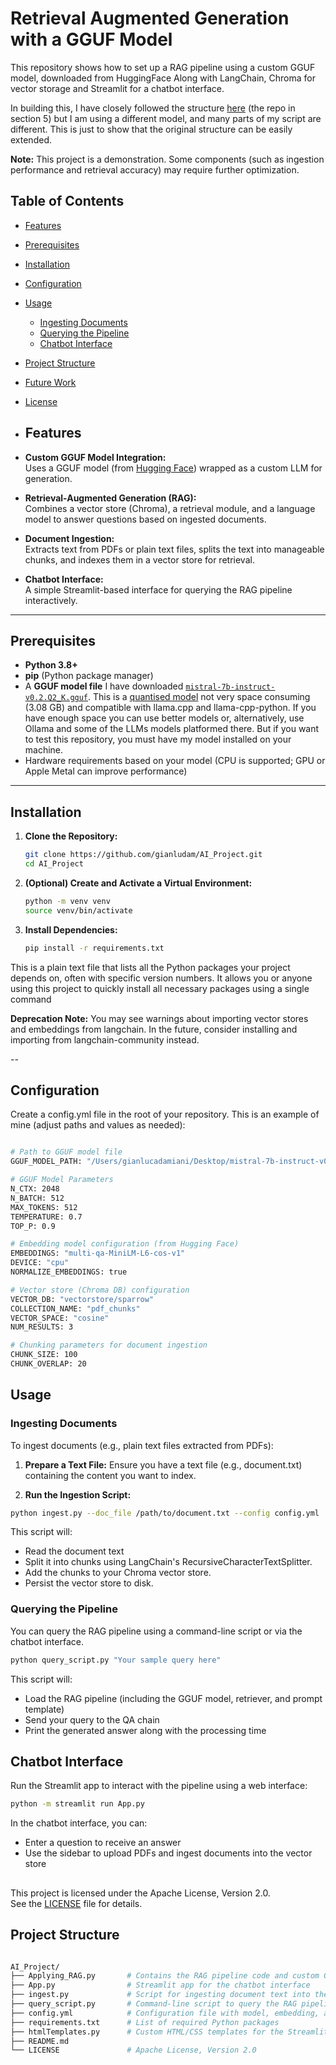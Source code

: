 # Retrieval Augmented Generation with a GGUF Model

This repository shows how to set up a RAG pipeline using a custom GGUF model, downloaded from HuggingFace
Along with LangChain, Chroma for vector storage and Streamlit for a chatbot interface. 

In building this, I have closely followed the structure [here](https://medium.com/@vipra_singh/building-llm-applications-open-source-chatbots-part-7-1ca9c3653175) (the repo in section 5) but I am using a different model, and many parts of my script are different. This is just to show that the original structure can be easily extended. 

 **Note:** This project is a demonstration. Some components (such as ingestion performance and retrieval accuracy) may require 
           further optimization.

 ## Table of Contents
- [Features](#features)
- [Prerequisites](#prerequisites)
- [Installation](#installation)
- [Configuration](#configuration)
- [Usage](#usage)
  - [Ingesting Documents](#ingesting-documents)
  - [Querying the Pipeline](#querying-the-pipeline)
  - [Chatbot Interface](#chatbot-interface)
- [Project Structure](#project-structure)
- [Future Work](#future-work)
- [License](#license)

- ## Features

- **Custom GGUF Model Integration:**  
  Uses a GGUF model (from [Hugging Face](https://huggingface.co/)) wrapped as a custom LLM for generation.

- **Retrieval-Augmented Generation (RAG):**  
  Combines a vector store (Chroma), a retrieval module, and a language model to answer questions based on ingested documents.

- **Document Ingestion:**  
  Extracts text from PDFs or plain text files, splits the text into manageable chunks, and indexes them in a vector store for retrieval.

- **Chatbot Interface:**  
  A simple Streamlit-based interface for querying the RAG pipeline interactively.

---


## Prerequisites

- **Python 3.8+**
- **pip** (Python package manager)
- A **GGUF model file** I have downloaded [`mistral-7b-instruct-v0.2.Q2_K.gguf`](https://huggingface.co/TheBloke/Mistral-7B-Instruct-v0.2-GGUF/blob/main/mistral-7b-instruct-v0.2.Q2_K.gguf). This is a [quantised model](https://medium.com/@florian_algo/model-quantization-1-basic-concepts-860547ec6aa9#:~:text=In%20mathematics%20and%20digital%20signal,in%20the%20field%20of%20algorithms.) not very space consuming (3.08 GB) and compatible with llama.cpp and llama-cpp-python. If you have enough space you can use better models or, alternatively, use Ollama and some of the LLMs models platformed there. But if you want to test this repository, you must have my model installed on your machine.
- Hardware requirements based on your model (CPU is supported; GPU or Apple Metal can improve performance) 

---

## Installation

1. **Clone the Repository:**

   ```bash
   git clone https://github.com/gianludam/AI_Project.git
   cd AI_Project

2. **(Optional) Create and Activate a Virtual Environment:**
   
   ```bash
   python -m venv venv
   source venv/bin/activate

3. **Install Dependencies:**
   
   ```bash
   pip install -r requirements.txt

This is a plain text file that lists all the Python packages your project depends on, often with specific version numbers. It allows you or anyone using this project to quickly install all necessary packages using a single command 

**Deprecation Note:**
You may see warnings about importing vector stores and embeddings from langchain. In the future, consider installing and importing from langchain-community instead.

--

## Configuration

Create a config.yml file in the root of your repository. This is an example of mine (adjust paths and values as needed):

```bash

# Path to GGUF model file
GGUF_MODEL_PATH: "/Users/gianlucadamiani/Desktop/mistral-7b-instruct-v0.2.Q2_K.gguf"

# GGUF Model Parameters
N_CTX: 2048
N_BATCH: 512
MAX_TOKENS: 512
TEMPERATURE: 0.7
TOP_P: 0.9

# Embedding model configuration (from Hugging Face)
EMBEDDINGS: "multi-qa-MiniLM-L6-cos-v1"
DEVICE: "cpu"
NORMALIZE_EMBEDDINGS: true

# Vector store (Chroma DB) configuration
VECTOR_DB: "vectorstore/sparrow"
COLLECTION_NAME: "pdf_chunks"
VECTOR_SPACE: "cosine"
NUM_RESULTS: 3

# Chunking parameters for document ingestion
CHUNK_SIZE: 100
CHUNK_OVERLAP: 20
```


## Usage
### Ingesting Documents

To ingest documents (e.g., plain text files extracted from PDFs):

1. **Prepare a Text File:**
Ensure you have a text file (e.g., document.txt) containing the content you want to index.

2. **Run the Ingestion Script:**

```bash
python ingest.py --doc_file /path/to/document.txt --config config.yml
```

This script will:

- Read the document text
- Split it into chunks using LangChain's RecursiveCharacterTextSplitter.
- Add the chunks to your Chroma vector store.
- Persist the vector store to disk.

### Querying the Pipeline

You can query the RAG pipeline using a command-line script or via the chatbot interface.

```bash
python query_script.py "Your sample query here"
```
This script will:
- Load the RAG pipeline (including the GGUF model, retriever, and prompt template)
- Send your query to the QA chain
- Print the generated answer along with the processing time

## Chatbot Interface
Run the Streamlit app to interact with the pipeline using a web interface:
```bash
python -m streamlit run App.py
```
In the chatbot interface, you can:
- Enter a question to receive an answer
- Use the sidebar to upload PDFs and ingest documents into the vector store

## 

This project is licensed under the Apache License, Version 2.0.  
See the [LICENSE](LICENSE) file for details.

## Project Structure
```graphql

AI_Project/
├── Applying_RAG.py       # Contains the RAG pipeline code and custom GGUF LLM wrapper
├── App.py                # Streamlit app for the chatbot interface
├── ingest.py             # Script for ingesting document text into the vector store
├── query_script.py       # Command-line script to query the RAG pipeline
├── config.yml            # Configuration file with model, embedding, and vector store parameters
├── requirements.txt      # List of required Python packages
├── htmlTemplates.py      # Custom HTML/CSS templates for the Streamlit app
├── README.md
└── LICENSE               # Apache License, Version 2.0
```











